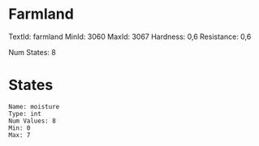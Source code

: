 # Farmland
TextId: farmland
MinId: 3060
MaxId: 3067
Hardness: 0,6
Resistance: 0,6

Num States: 8
# States
```
Name: moisture
Type: int
Num Values: 8
Min: 0
Max: 7
```